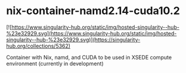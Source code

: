 # nix-container-namd2.14-cuda10.2

[![https://www.singularity-hub.org/static/img/hosted-singularity--hub-%23e32929.svg](https://www.singularity-hub.org/static/img/hosted-singularity--hub-%23e32929.svg)](https://singularity-hub.org/collections/5362)

Container with Nix, namd, and CUDA to be used in XSEDE compute environment (currently in development)
